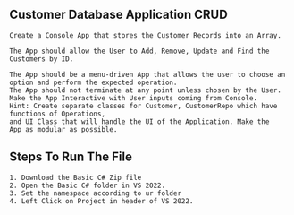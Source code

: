 ## Customer Database Application CRUD

    Create a Console App that stores the Customer Records into an Array.

    The App should allow the User to Add, Remove, Update and Find the Customers by ID.

    The App should be a menu-driven App that allows the user to choose an option and perform the expected operation. 
    The App should not terminate at any point unless chosen by the User.
    Make the App Interactive with User inputs coming from Console.
    Hint: Create separate classes for Customer, CustomerRepo which have functions of Operations, 
    and UI Class that will handle the UI of the Application. Make the       
    App as modular as possible.

## Steps To Run The File
    1. Download the Basic C# Zip file
    2. Open the Basic C# folder in VS 2022.
    3. Set the namespace according to ur folder
    4. Left Click on Project in header of VS 2022.
